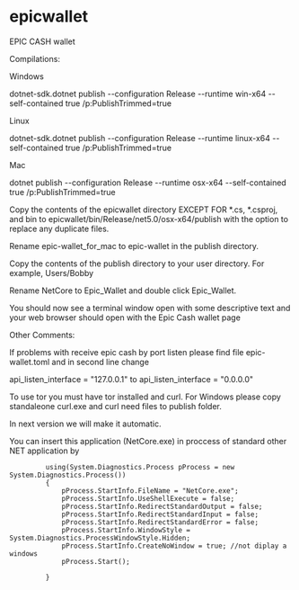 # epicwallet
EPIC CASH wallet

Compilations:

Windows

dotnet-sdk.dotnet publish --configuration Release  --runtime win-x64  --self-contained true /p:PublishTrimmed=true

Linux

dotnet-sdk.dotnet publish --configuration Release  --runtime linux-x64  --self-contained true /p:PublishTrimmed=true

Mac

dotnet publish --configuration Release  --runtime osx-x64  --self-contained true /p:PublishTrimmed=true

Copy the contents of the epicwallet directory EXCEPT FOR *.cs, *.csproj, and bin to epicwallet/bin/Release/net5.0/osx-x64/publish with the option to replace any duplicate files.

Rename epic-wallet_for_mac to epic-wallet in the publish directory. 

Copy the contents of the publish directory to your user directory.  For example, Users/Bobby

Rename NetCore to Epic_Wallet and double click Epic_Wallet.  

You should now see a terminal window open with some descriptive text and your web browser should open with the Epic Cash wallet page

Other Comments:

If problems with receive epic cash by port listen please find file epic-wallet.toml and in second line change 

api_listen_interface = "127.0.0.1" to api_listen_interface = "0.0.0.0"

To use tor you must have tor installed and curl. For Windows please copy standaleone curl.exe and curl need files to publish folder. 

In next version we will make it automatic.


You can insert this application (NetCore.exe) in proccess of standard other NET application by


             using(System.Diagnostics.Process pProcess = new System.Diagnostics.Process())
             {
                 pProcess.StartInfo.FileName = "NetCore.exe";
                 pProcess.StartInfo.UseShellExecute = false;
                 pProcess.StartInfo.RedirectStandardOutput = false;
                 pProcess.StartInfo.RedirectStandardInput = false;
                 pProcess.StartInfo.RedirectStandardError = false;
                 pProcess.StartInfo.WindowStyle = System.Diagnostics.ProcessWindowStyle.Hidden;
                 pProcess.StartInfo.CreateNoWindow = true; //not diplay a windows
                 pProcess.Start();

             }
